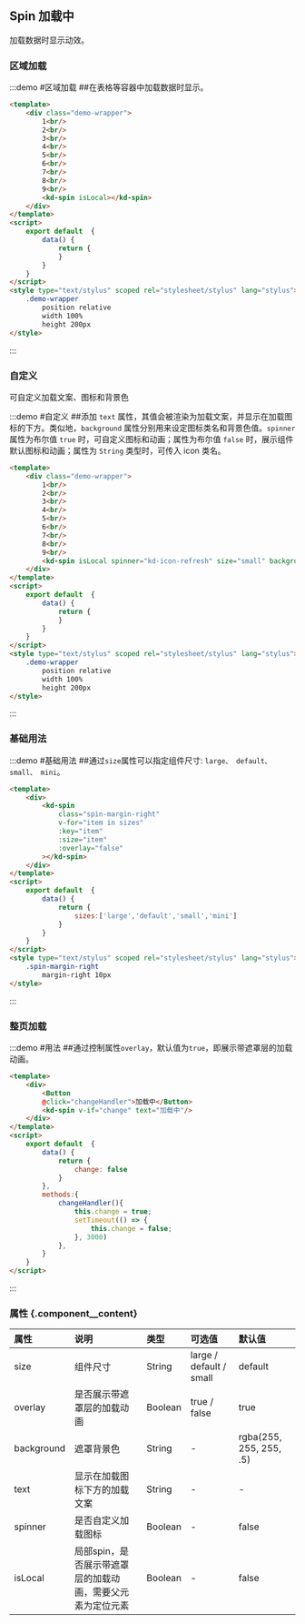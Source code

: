 ## Spin 加载中

加载数据时显示动效。

### 区域加载

:::demo #区域加载 ##在表格等容器中加载数据时显示。

```html
<template>
    <div class="demo-wrapper">
        1<br/>
        2<br/>
        3<br/>
        4<br/>
        5<br/>
        6<br/>
        7<br/>
        8<br/>
        9<br/>
        <kd-spin isLocal></kd-spin>
    </div>
</template>
<script>
    export default  {
        data() {
            return {
            }
        }
    }
</script>
<style type="text/stylus" scoped rel="stylesheet/stylus" lang="stylus">
    .demo-wrapper
        position relative
        width 100%
        height 200px
</style>
```

:::

### 自定义

可自定义加载文案、图标和背景色

:::demo #自定义 ##添加 `text` 属性，其值会被渲染为加载文案，并显示在加载图标的下方。类似地，`background` 属性分别用来设定图标类名和背景色值。`spinner` 属性为布尔值 `true` 时，可自定义图标和动画；属性为布尔值 `false` 时，展示组件默认图标和动画；属性为 `String` 类型时，可传入 icon 类名。

```html
<template>
    <div class="demo-wrapper">
        1<br/>
        2<br/>
        3<br/>
        4<br/>
        5<br/>
        6<br/>
        7<br/>
        8<br/>
        9<br/>
        <kd-spin isLocal spinner="kd-icon-refresh" size="small" background="rgba(0,0,0,.6)"></kd-spin>
    </div>
</template>
<script>
    export default  {
        data() {
            return {
            }
        }
    }
</script>
<style type="text/stylus" scoped rel="stylesheet/stylus" lang="stylus">
    .demo-wrapper
        position relative
        width 100%
        height 200px
</style>
```

:::

### 基础用法

:::demo #基础用法 ##通过`size`属性可以指定组件尺寸: `large、 default、 small、 mini`。

```html
<template>
    <div>
        <kd-spin
            class="spin-margin-right"
            v-for="item in sizes"
            :key="item"
            :size="item"
            :overlay="false"
        ></kd-spin>
    </div>
</template>
<script>
    export default  {
        data() {
            return {
                sizes:['large','default','small','mini']
            }
        }
    }
</script>
<style type="text/stylus" scoped rel="stylesheet/stylus" lang="stylus">
    .spin-margin-right
        margin-right 10px
</style>
```

:::

### 整页加载

:::demo #用法 ##通过控制属性`overlay`，默认值为`true`，即展示带遮罩层的加载动画。

```html
<template>
    <div>
        <Button
        @click="changeHandler">加载中</Button>
        <kd-spin v-if="change" text="加载中"/>
    </div>
</template>
<script>
    export default  {
        data() {
            return {
                change: false
            }
        },
        methods:{
            changeHandler(){
                this.change = true;
                setTimeout(() => {
                    this.change = false;
                }, 3000)
            },
        }
    }
</script>
```

:::

### 属性 {.component__content}

| 属性      | 说明    | 类型      | 可选值       | 默认值   |
|:---------- |:-------- |:---------- |:-------------  |:-------- |
| size     | 组件尺寸   | String    |  large / default / small  |    default    |
| overlay     | 是否展示带遮罩层的加载动画   | Boolean    |     true / false     |    true     |
| background  |   遮罩背景色   | String  |     -    |    rgba(255, 255, 255, .5)    |
| text  |   显示在加载图标下方的加载文案   | String  |     -    |    -    |
| spinner  |   是否自定义加载图标   | Boolean  |     -    |    false    |
| isLocal  |   局部spin，是否展示带遮罩层的加载动画，需要父元素为定位元素   | Boolean  |     -    |    false    |
